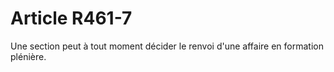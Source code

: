 # Article R461-7

<p>Une section peut à tout moment décider le renvoi d'une affaire en formation plénière.</p>